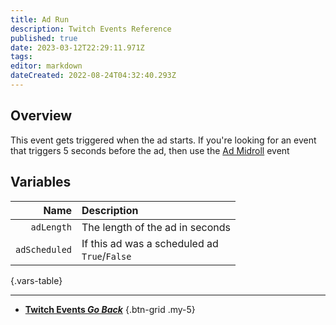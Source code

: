 ```yaml
---
title: Ad Run
description: Twitch Events Reference
published: true
date: 2023-03-12T22:29:11.971Z
tags: 
editor: markdown
dateCreated: 2022-08-24T04:32:40.293Z
---
```


## Overview
This event gets triggered when the ad starts. If you're looking for an event that triggers 5 seconds before the ad, then use the [Ad Midroll](/en/Platforms/Twitch/Events/Ad-Midroll) event

## Variables
Name | Description
----:|:------------
`adLength` | The length of the ad in seconds
`adScheduled` | If this ad was a scheduled ad <br> `True`/`False`
{.vars-table}

---

- [<i class="mdi mdi-chevron-left"></i>**Twitch Events *Go Back***](/en/Platforms/Twitch/Events)
{.btn-grid .my-5}